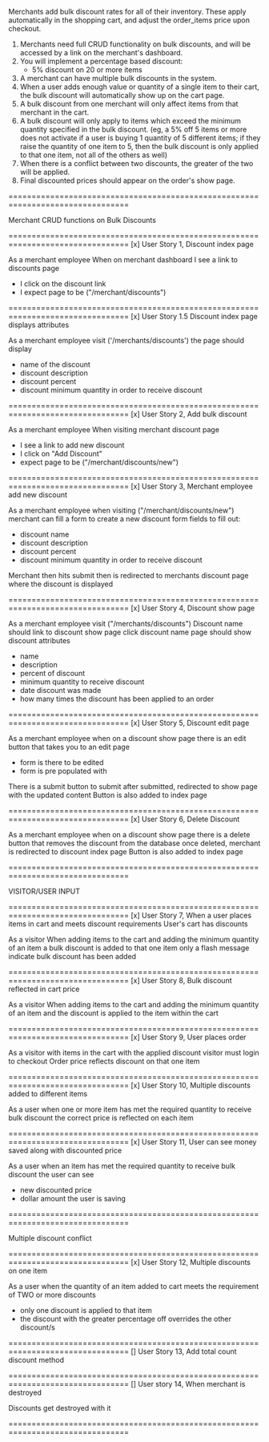 Merchants add bulk discount rates for all of their inventory. These apply automatically in the shopping cart, and adjust the order_items price upon checkout.

1. Merchants need full CRUD functionality on bulk discounts, and will be accessed by a link on the merchant's dashboard.
1. You will implement a percentage based discount:
   - 5% discount on 20 or more items
1. A merchant can have multiple bulk discounts in the system.
1. When a user adds enough value or quantity of a single item to their cart, the bulk discount will automatically show up on the cart page.
1. A bulk discount from one merchant will only affect items from that merchant in the cart.
1. A bulk discount will only apply to items which exceed the minimum quantity specified in the bulk discount. (eg, a 5% off 5 items or more does not activate if a user is buying 1 quantity of 5 different items; if they raise the quantity of one item to 5, then the bulk discount is only applied to that one item, not all of the others as well)
1. When there is a conflict between two discounts, the greater of the two will be applied.
1. Final discounted prices should appear on the order's show page.



================================================================================

Merchant CRUD functions on Bulk Discounts

================================================================================
[x]
User Story 1, Discount index page

As a merchant employee
When on merchant dashboard
I see a link to discounts page
- I click on the discount link
- I expect page to be ("/merchant/discounts")


================================================================================
[x]
User Story 1.5 Discount index page displays attributes

As a merchant employee
visit ('/merchants/discounts')
the page should display
- name of the discount
- discount description
- discount percent
- discount minimum quantity in order to receive discount


================================================================================
[x]
User Story 2, Add bulk discount

As a merchant employee
When visiting merchant discount page
- I see a link to add new discount
- I click on "Add Discount"
- expect page to be ("/merchant/discounts/new")


================================================================================
[x]
User Story 3, Merchant employee add new discount

As a merchant employee
when visiting ("/merchant/discounts/new")
merchant can fill a form to create a new discount
form fields to fill out:
- discount name
- discount description
- discount percent
- discount minimum quantity in order to receive discount

Merchant then hits submit
then is redirected to merchants discount page where the discount is displayed


================================================================================
[x]
User Story 4, Discount show page

As a merchant employee
visit ("/merchants/discounts")
Discount name should link to discount show page
click discount name
page should show discount attributes
- name
- description
- percent of discount
- minimum quantity to receive discount
- date discount was made
- how many times the discount has been applied to an order


================================================================================
[x]
User Story 5, Discount edit page

As a merchant employee
when on a discount show page
there is an edit button that takes you to an edit page
- form is there to be edited
- form is pre populated with

There is a submit button to submit
after submitted, redirected to show page with the updated content
Button is also added to index page


================================================================================
[x]
User Story 6, Delete Discount

As a merchant employee
when on a discount show page
there is a delete button that removes the discount from the database
once deleted, merchant is redirected to discount index page
Button is also added to index page


================================================================================

VISITOR/USER INPUT


================================================================================
[x]
User Story 7, When a user places items in cart
and meets discount requirements
User's cart has discounts

As a visitor
When adding items to the cart
and adding the minimum quantity of an item
a bulk discount is added to that one item only
a flash message indicate bulk discount has been added


================================================================================
[x]
User Story 8, Bulk discount reflected in cart price

As a visitor
When adding items to the cart
and adding the minimum quantity of an item
and the discount is applied to the item within the cart


================================================================================
[x]
User Story 9, User places order

As a visitor
with items in the cart with the applied discount
visitor must login to checkout
Order price reflects discount on that one item


================================================================================
[x]
User Story 10, Multiple discounts added to different items

As a user
when one or more item has met the required quantity to receive bulk discount
the correct price is reflected on each item


================================================================================
[x]
User Story 11, User can see money saved along with discounted price

As a user
when an item has met the required quantity to receive bulk discount
the user can see
- new discounted price
- dollar amount the user is saving


================================================================================

Multiple discount conflict

================================================================================
[x]
User Story 12, Multiple discounts on one item

As a user
when the quantity of an item added to cart
meets the requirement of TWO or more discounts
- only one discount is applied to that item
- the discount with the greater percentage off overrides the other discount/s


================================================================================
[]
User Story 13, Add total count discount method


================================================================================
[]
User story 14, When merchant is destroyed

Discounts get destroyed with it


================================================================================
